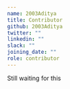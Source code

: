 ```yaml
---
name: 2003Aditya
title: Contributor
github: 2003Aditya
twitter: ""
linkedin: ""
slack: ""
joining_date: ""
role: contributor
---
```


Still waiting for this

